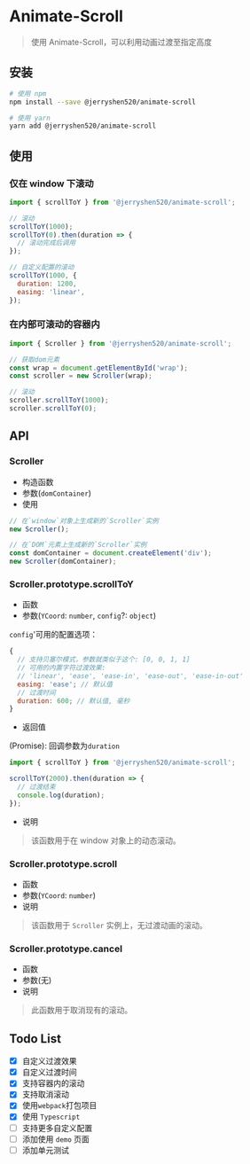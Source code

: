 # Animate-Scroll

> 使用 Animate-Scroll，可以利用动画过渡至指定高度

## 安装

```bash
# 使用 npm
npm install --save @jerryshen520/animate-scroll

# 使用 yarn
yarn add @jerryshen520/animate-scroll
```

## 使用

### 仅在 window 下滚动

```javascript
import { scrollToY } from '@jerryshen520/animate-scroll';

// 滚动
scrollToY(1000);
scrollToY(0).then(duration => {
  // 滚动完成后调用
});

// 自定义配置的滚动
scrollToY(1000, {
  duration: 1200,
  easing: 'linear',
});
```

### 在内部可滚动的容器内

```javascript
import { Scroller } from '@jerryshen520/animate-scroll';

// 获取dom元素
const wrap = document.getElementById('wrap');
const scroller = new Scroller(wrap);

// 滚动
scroller.scrollToY(1000);
scroller.scrollToY(0);
```

## API

### Scroller

- 构造函数
- 参数(`domContainer`)
- 使用

```javascript
// 在`window`对象上生成新的`Scroller`实例
new Scroller();

// 在`DOM`元素上生成新的`Scroller`实例
const domContainer = document.createElement('div');
new Scroller(domContainer);
```

### Scroller.prototype.scrollToY

- 函数
- 参数(`YCoord`: `number`, `config`?: `object`)

`config`'可用的配置选项：

```javascript
{
  // 支持贝塞尔模式，参数就类似于这个: [0, 0, 1, 1]
  // 可用的内置字符过渡效果:
  // 'linear', 'ease', 'ease-in', 'ease-out', 'ease-in-out'
  easing: 'ease'; // 默认值
  // 过渡时间
  duration: 600; // 默认值, 毫秒
}
```

- 返回值

(Promise): 回调参数为`duration`

```javascript
import { scrollToY } from '@jerryshen520/animate-scroll';

scrollToY(2000).then(duration => {
  // 过渡结束
  console.log(duration);
});
```

- 说明

> 该函数用于在 window 对象上的动态滚动。

### Scroller.prototype.scroll

- 函数
- 参数(`YCoord`: `number`)
- 说明

> 该函数用于 `Scroller` 实例上，无过渡动画的滚动。

### Scroller.prototype.cancel

- 函数
- 参数(无)
- 说明

> 此函数用于取消现有的滚动。

## Todo List

- [x] 自定义过渡效果
- [x] 自定义过渡时间
- [x] 支持容器内的滚动
- [x] 支持取消滚动
- [x] 使用`webpack`打包项目
- [x] 使用 `Typescript`
- [ ] 支持更多自定义配置
- [ ] 添加使用 `demo` 页面
- [ ] 添加单元测试
